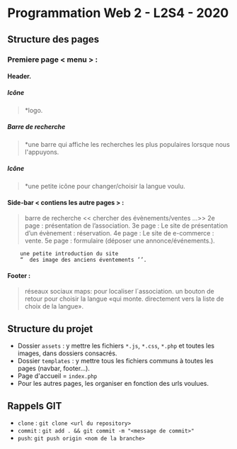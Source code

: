 # Programmation Web 2 - L2S4 - 2020
## Structure des pages 
### Premiere page <  menu  > :
#### Header. 
##### Icône
> *logo.

##### Barre de recherche 
> *une barre qui affiche les recherches les plus populaires lorsque nous l'appuyons.

##### Icône 
> *une petite icône pour changer/choisir la langue voulu.
		
#### Side-bar  < contiens les autre pages  > :
	
> barre de recherche << chercher des évènements/ventes ...>>
> 2e page :  présentation de l’association.
> 3e page : Le site de présentation d’un évènement : réservation.
> 4e page : Le site de e-commerce : vente.
> 5e  page : formulaire (déposer une annonce/événements.).
	

		une petite introduction du site
		“  des image des anciens éventements ’’.

#### Footer : 
> réseaux sociaux 
> maps: pour localiser l´association.
> un bouton de retour pour choisir la langue «qui monte. directement vers la liste de choix de la langue».





## Structure du projet

* Dossier `assets` : y mettre les fichiers `*.js`, `*.css`, `*.php` et toutes les images, dans dossiers consacrés.
* Dossier `templates` : y mettre tous les fichiers communs à toutes les pages (navbar, footer...).
* Page d'accueil = `index.php`
* Pour les autres pages, les organiser en fonction des urls voulues.

## Rappels GIT

* `clone` : `git clone <url du repository>`
* `commit` : `git add . && git commit -m "<message de commit>"`
* `push`: `git push origin <nom de la branche>`

